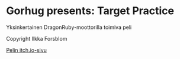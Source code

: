 # Gorhug presents: Target Practice

Yksinkertainen DragonRuby-moottorilla toimiva peli

Copyright Ilkka Forsblom

[Pelin itch.io-sivu](https://gorhug.itch.io/target-practice) 